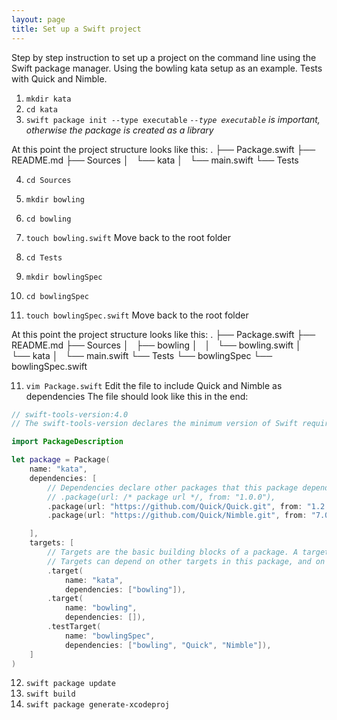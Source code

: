 ```yaml
---
layout: page
title: Set up a Swift project
---
```


Step by step instruction to set up a project on the command line using the Swift package manager.
Using the bowling kata setup as an example.
Tests with Quick and Nimble.

1. `mkdir kata`
2. `cd kata`
3. `swift package init --type executable`
*`--type executable` is important, otherwise the package is created as a library*

At this point the project structure looks like this:
.
├── Package.swift
├── README.md
├── Sources
│   └── kata
│       └── main.swift
└── Tests

4. `cd Sources`
5. `mkdir bowling`
6. `cd bowling`
7. `touch bowling.swift`
Move back to the root folder

7. `cd Tests`
8. `mkdir bowlingSpec`
9. `cd bowlingSpec`
10. `touch bowlingSpec.swift`
Move back to the root folder

At this point the project structure looks like this:
.
├── Package.swift
├── README.md
├── Sources
│   ├── bowling
│   │   └── bowling.swift
│   └── kata
│       └── main.swift
└── Tests
    └── bowlingSpec
        └── bowlingSpec.swift

11. `vim Package.swift`
Edit the file to include Quick and Nimble as dependencies
The file should look like this in the end:

```swift
// swift-tools-version:4.0
// The swift-tools-version declares the minimum version of Swift required to build this package.

import PackageDescription

let package = Package(
    name: "kata",
    dependencies: [
        // Dependencies declare other packages that this package depends on.
        // .package(url: /* package url */, from: "1.0.0"),
        .package(url: "https://github.com/Quick/Quick.git", from: "1.2.0"),
        .package(url: "https://github.com/Quick/Nimble.git", from: "7.0.3"),

    ],
    targets: [
        // Targets are the basic building blocks of a package. A target can define a module or a test suite.
        // Targets can depend on other targets in this package, and on products in packages which this package depends on.
        .target(
            name: "kata",
            dependencies: ["bowling"]),
        .target(
            name: "bowling",
            dependencies: []),
        .testTarget(
            name: "bowlingSpec",
            dependencies: ["bowling", "Quick", "Nimble"]),
    ]
)

```

12. `swift package update`
13. `swift build`
14. `swift package generate-xcodeproj`
